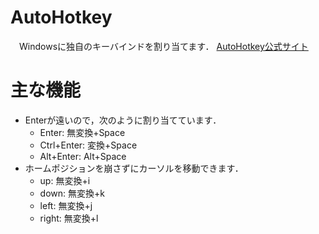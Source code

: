 # AutoHotkey
　Windowsに独自のキーバインドを割り当てます．
[AutoHotkey公式サイト](https://www.autohotkey.com/)
# 主な機能
- Enterが遠いので，次のように割り当てています．
  - Enter: 無変換+Space
  - Ctrl+Enter: 変換+Space
  - Alt+Enter: Alt+Space
- ホームポジションを崩さずにカーソルを移動できます．
  - up: 無変換+i
  - down: 無変換+k
  - left: 無変換+j
  - right: 無変換+l
